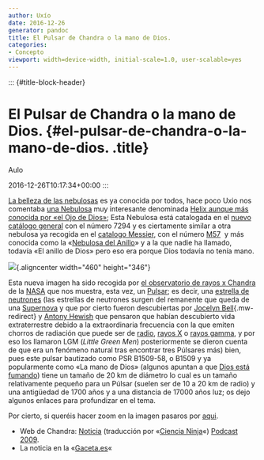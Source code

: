 ```yaml
---
author: Uxío
date: 2016-12-26
generator: pandoc
title: El Pulsar de Chandra o la mano de Dios.
categories:
- Concepto
viewport: width=device-width, initial-scale=1.0, user-scalable=yes
---
```


::: {#title-block-header}
# El Pulsar de Chandra o la mano de Dios. {#el-pulsar-de-chandra-o-la-mano-de-dios. .title}

Aulo

2016-12-26T10:17:34+00:00
:::

[La belleza de las
nebulosas](http://es.wikipedia.org/wiki/Anexo:Objetos_Messier) es ya
conocida por todos, hace poco Uxio nos comentaba [una
Nebulosa](http://es.wikipedia.org/wiki/Nebulosa) muy interesante
denominada [Helix aunque más conocida por «el Ojo de
Dios»](http://entelequia.bligoo.com/content/view/455931/Espectacular-imagen-del-Ojo-de-Dios-Nebulosa-Planetaria-Helix.html);
Esta Nebulosa está catalogada en el [nuevo catálogo
general](http://es.wikipedia.org/wiki/Categor%C3%ADa:Objetos_NGC) con el
número 7294 y es ciertamente similar a otra nebulosa ya recogida en el
[catalogo Messier](http://es.wikipedia.org/wiki/Objeto_Messier), con el
número
[M57](http://es.wikipedia.org/wiki/Nebulosa_del_Anillo "Nebulosa del Anillo") 
y más conocida como la «[Nebulosa del
Anillo](http://es.wikipedia.org/wiki/Nebulosa_del_Anillo)» y a la que
nadie ha llamado, todavía «El anillo de Dios» pero eso era porque Dios
todavía no tenía mano.

![](http://i275.photobucket.com/albums/jj287/Auluses/lamanodeDios.jpg){.aligncenter
width="460" height="346"}

Esta nueva imagen ha sido recogida por [el observatorio de rayos x
Chandra](http://es.wikipedia.org/wiki/Chandra_X-Ray) de la
[NASA](http://es.wikipedia.org/wiki/NASA) que nos muestra, esta vez, un
[Pulsar](http://es.wikipedia.org/wiki/Pulsar); es decir, una [estrella
de neutrones](http://es.wikipedia.org/wiki/Estrella_de_neutrones) (las
estrellas de neutrones surgen del remanente que queda de una
[Supernova](http://es.wikipedia.org/wiki/Supernova) y que por cierto
fueron descubiertas por [Jocelyn
Bell](http://es.wikipedia.org/wiki/Jocelyn_Bell "Jocelyn Bell"){.mw-redirect}
y [Antony
Hewish](http://es.wikipedia.org/wiki/Antony_Hewish "Antony Hewish") que
pensaron que habían descubierto vida extraterrestre debido a la
extraordinaria frecuencia con la que emiten chorros de radiación que
puede ser de
[radio](http://es.wikipedia.org/wiki/Radiofrecuencia "Radiofrecuencia"),
[rayos X](http://es.wikipedia.org/wiki/Rayos_X "Rayos X") o [rayos
gamma](http://es.wikipedia.org/wiki/Rayos_gamma "Rayos gamma"), y por
eso los llamaron LGM (*Little Green Men*) posteriormente se dieron
cuenta de que era un fenómeno natural tras encontrar tres Púlsares más)
bien, pues este pulsar bautizado como PSR B1509-58, o B1509 y ya
popularmente como «La mano de Dios» (algunos apuntan a que [Dios está
fumando](http://laprensabydz.blogspot.com/2009/04/cuestion-de-perspectivas.html))
tiene un tamaño de 20 km de diámetro lo cual es un tamaño relativamente
pequeño para un Púlsar (suelen ser de 10 a 20 km de radio) y una
antigüedad de 1700 años y a una distancia de 17000 años luz; os dejo
algunos enlaces para profundizar en el tema.

Por cierto, si queréis hacer zoom en la imagen pasaros por
[aqui](http://www.chandra.harvard.edu/photo/2009/b1509/zoom.html).

-   Web de Chandra:
    [Noticia](http://www.chandra.harvard.edu/photo/2009/b1509/)
    (traducción por «[Ciencia
    Ninja](http://www.cienciakanija.com/2009/04/05/psr-b1509-58-un-joven-pulsar-muestra-su-mano/)«)
    [Podcast
    2009](http://chandra.harvard.edu/resources/podcasts/by_date.html?year=2009).
-   La noticia en la
    «[Gaceta.es](http://www.gaceta.es/06-04-2009+chandra_descubre_un_pequeno_pero_poderoso_pulsar_galaxia,noticia_1img,10,13,52885)«
